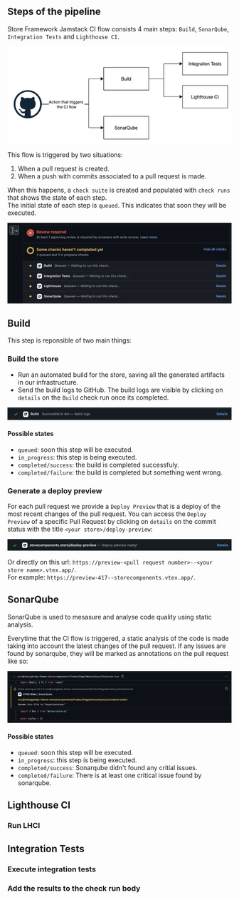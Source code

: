 ## Steps of the pipeline
Store Framework Jamstack CI flow consists 4 main steps: `Build`, `SonarQube`, `Integration Tests` and `Lighthouse CI`. 

![Store Framework Jamstack CI flow](./../images/ci_flow.png)


This flow is triggered by two situations:
1. When a pull request is created.
2. When a push with commits associated to a pull request is made.

When this happens, a `check suite` is created and populated with `check runs` that shows the state of each step.  
The initial state of each step is `queued`. This indicates that soon they will be executed.

![Store Framework Jamstack CI checks](./../images/queued_check_runs.png)


## Build

This step is reponsible of two main things:

### Build the store
- Run an automated build for the store, saving all the generated artifacts in our infrastructure.
- Send the build logs to GitHub.
The build logs are visible by clicking on `details` on the `Build` check run once its completed.

![Store Framework Jamstack CI build check completed](./../images/build_check_completed.png)


#### Possible states
- `queued`: soon this step will be executed.
- `in_progress`: this step is being executed.
- `completed/success`: the build is completed successfuly.
- `completed/failure`: the build is completed but something went wrong.

### Generate a deploy preview 
For each pull request we provide a `Deploy Preview` that is a deploy of the most recent changes of the pull request.
You can access the `Deploy Preview` of a specific Pull Request by clicking on `details` on the commit status with the title `<your store>/deploy-preview`:  

![Store Framework Jamstack CI deploy preview commit status](./../images/deploy_preview_commit_status.png)

Or directly on this url: `https://preview-<pull request number>--<your store name>.vtex.app/`.  
For example: `https://preview-417--storecomponents.vtex.app/`.


## SonarQube

SonarQube is used to mesasure and analyse code quality using static analysis.

Everytime that the CI flow is triggered, a static analysis of the code is made taking into account the latest changes of the pull request. If any issues are found by sonarqube, they will be marked as annotations on the pull request like so:

![Store Framework Jamstack CI sonarqube annotations](./../images/sonarqube_annotation.png)

#### Possible states
- `queued`: soon this step will be executed.
- `in_progress`: this step is being executed.
- `completed/success`: Sonarqube didn't found any critial issues.
- `completed/failure`: There is at least one critical issue found by sonarqube.

## Lighthouse CI

### Run LHCI





## Integration Tests

### Execute integration tests

### Add the results to the check run body

